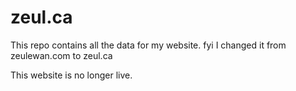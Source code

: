 # zeul.ca
This repo contains all the data for my website.
fyi I changed it from zeulewan.com to zeul.ca

This website is no longer live.
